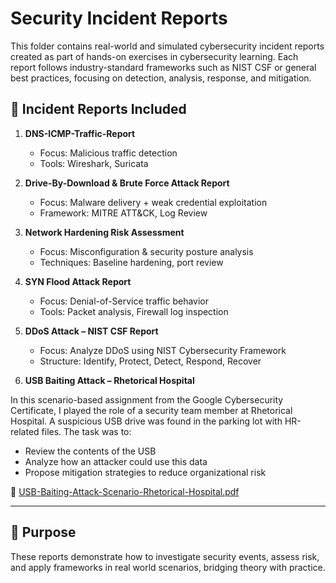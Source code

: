 # Security Incident Reports

This folder contains real-world and simulated cybersecurity incident reports created as part of hands-on exercises in cybersecurity learning. Each report follows industry-standard frameworks such as NIST CSF or general best practices, focusing on detection, analysis, response, and mitigation.

## 📁 Incident Reports Included

1. **DNS-ICMP-Traffic-Report**  
   - Focus: Malicious traffic detection  
   - Tools: Wireshark, Suricata

2. **Drive-By-Download & Brute Force Attack Report**  
   - Focus: Malware delivery + weak credential exploitation  
   - Framework: MITRE ATT&CK, Log Review

3. **Network Hardening Risk Assessment**  
   - Focus: Misconfiguration & security posture analysis  
   - Techniques: Baseline hardening, port review

4. **SYN Flood Attack Report**  
   - Focus: Denial-of-Service traffic behavior  
   - Tools: Packet analysis, Firewall log inspection

5. **DDoS Attack – NIST CSF Report**  
   - Focus: Analyze DDoS using NIST Cybersecurity Framework  
   - Structure: Identify, Protect, Detect, Respond, Recover
  
6. **USB Baiting Attack – Rhetorical Hospital**

In this scenario-based assignment from the Google Cybersecurity Certificate, I played the role of a security team member at Rhetorical Hospital. A suspicious USB drive was found in the parking lot with HR-related files. The task was to:

- Review the contents of the USB
- Analyze how an attacker could use this data
- Propose mitigation strategies to reduce organizational risk

📄 [USB-Baiting-Attack-Scenario-Rhetorical-Hospital.pdf](./USB-Baiting-Attack-Scenario-Rhetorical-Hospital.pdf)


---

## 🎯 Purpose

These reports demonstrate how to investigate security events, assess risk, and apply frameworks in real world scenarios, bridging theory with practice.

